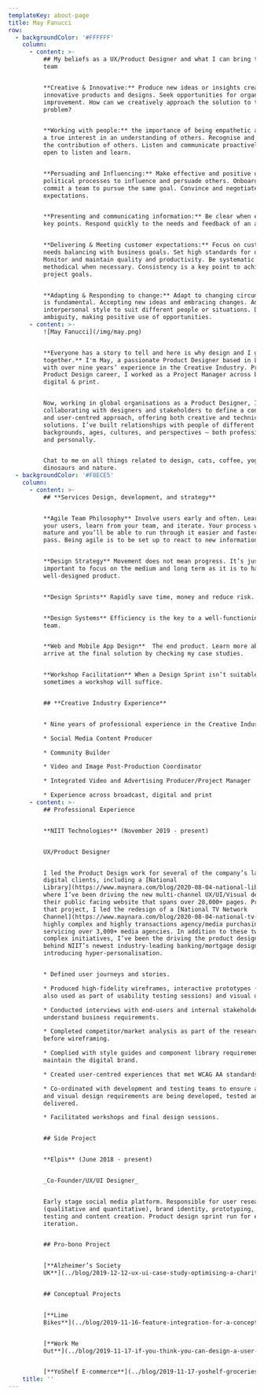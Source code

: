 ```yaml
---
templateKey: about-page
title: May Fanucci
row:
  - backgroundColor: '#FFFFFF'
    column:
      - content: >-
          ## My beliefs as a UX/Product Designer and what I can bring to your
          team


          **Creative & Innovative:** Produce new ideas or insights creating
          innovative products and designs. Seek opportunities for organisational
          improvement. How can we creatively approach the solution to this
          problem?


          **Working with people:** the importance of being empathetic and having
          a true interest in an understanding of others. Recognise and reward
          the contribution of others. Listen and communicate proactively. Being
          open to listen and learn.


          **Persuading and Influencing:** Make effective and positive use of
          political processes to influence and persuade others. Onboard and
          commit a team to pursue the same goal. Convince and negotiate
          expectations.


          **Presenting and communicating information:** Be clear when expressing
          key points. Respond quickly to the needs and feedback of an audience. 


          **Delivering & Meeting customer expectations:** Focus on customer
          needs balancing with business goals. Set high standards for quality.
          Monitor and maintain quality and productivity. Be systematic and
          methodical when necessary. Consistency is a key point to achieve
          project goals.


          **Adapting & Responding to change:** Adapt to changing circumstances
          is fundamental. Accepting new ideas and embracing changes. Adapt
          interpersonal style to suit different people or situations. Deal with
          ambiguity, making positive use of opportunities.
      - content: >-
          ![May Fanucci](/img/may.png)


          **Everyone has a story to tell and here is why design and I go well
          together.** I'm May, a passionate Product Designer based in London
          with over nine years’ experience in the Creative Industry. Prior to my
          Product Design career, I worked as a Project Manager across broadcast,
          digital & print. 


          Now, working in global organisations as a Product Designer, I've been
          collaborating with designers and stakeholders to define a consistent
          and user-centred approach, offering both creative and technical-based
          solutions. I’ve built relationships with people of different
          backgrounds, ages, cultures, and perspectives – both professionally
          and personally. 


          Chat to me on all things related to design, cats, coffee, yoga,
          dinosaurs and nature.
  - backgroundColor: '#F8ECE5'
    column:
      - content: >-
          ## **Services Design, development, and strategy**


          **Agile Team Philosophy** Involve users early and often. Learn from
          your users, learn from your team, and iterate. Your process will
          mature and you’ll be able to run through it easier and faster on each
          pass. Being agile is to be set up to react to new information fast.


          **Design Strategy** Movement does not mean progress. It’s just as
          important to focus on the medium and long term as it is to have a
          well-designed product. 


          **Design Sprints** Rapidly save time, money and reduce risk.


          **Design Systems** Efficiency is the key to a well-functioning design
          team. 


          **Web and Mobile App Design**  The end product. Learn more about how I
          arrive at the final solution by checking my case studies.


          **Workshop Facilitation** When a Design Sprint isn’t suitable,
          sometimes a workshop will suffice.


          ## **Creative Industry Experience**


          * Nine years of professional experience in the Creative Industry

          * Social Media Content Producer

          * Community Builder

          * Video and Image Post-Production Coordinator

          * Integrated Video and Advertising Producer/Project Manager

          * Experience across broadcast, digital and print
      - content: >-
          ## Professional Experience


          **NIIT Technologies** (November 2019 - present)


          UX/Product Designer


          I led the Product Design work for several of the company’s largest
          digital clients, including a [National
          Library](https://www.maynara.com/blog/2020-08-04-national-library/),
          where I’ve been driving the new multi-channel UX/UI/Visual design for
          their public facing website that spans over 28,000+ pages. Prior to
          that project, I led the redesign of a [National TV Network
          Channel](https://www.maynara.com/blog/2020-08-04-national-tv-network-channel/)’s
          highly complex and highly transactions agency/media purchasing portal
          servicing over 3,000+ media agencies. In addition to these two highly
          complex initiatives, I’ve been the driving the product design force
          behind NIIT’s newest industry-leading banking/mortgage design
          introducing hyper-personalisation.


          * Defined user journeys and stories.

          * Produced high-fidelity wireframes, interactive prototypes (that were
          also used as part of usability testing sessions) and visual designs.

          * Conducted interviews with end-users and internal stakeholders to
          understand business requirements.

          * Completed competitor/market analysis as part of the research phase
          before wireframing.

          * Complied with style guides and component library requirements to
          maintain the digital brand.

          * Created user-centred experiences that met WCAG AA standards.

          * Co-ordinated with development and testing teams to ensure all UX/UI
          and visual design requirements are being developed, tested and
          delivered.

          * Facilitated workshops and final design sessions.


          ## Side Project


          **Elpis** (June 2018 - present)


          _Co-Founder/UX/UI Designer_


          Early stage social media platform. Responsible for user research
          (qualitative and quantitative), brand identity, prototyping, user
          testing and content creation. Product design sprint run for early
          iteration.


          ## Pro-bono Project


          [**Alzheimer’s Society
          UK**](../blog/2019-12-12-ux-ui-case-study-optimising-a-charity-e-commerce-experience/)


          ## Conceptual Projects


          [**Lime
          Bikes**](../blog/2019-11-16-feature-integration-for-a-conceptual-bike-sharing-mobile-application/)


          [**Work Me
          Out**](../blog/2019-11-17-if-you-think-you-can-design-a-user-experience-and-prototype-it-in-5-days-you’re-right/)


          [**YoShelf E-commerce**](../blog/2019-11-17-yoshelf-groceries/)
    title: ''
---
```


###
